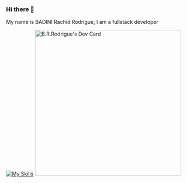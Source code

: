 ### Hi there 👋
My name is BADINI Rachid Rodrigue, I am a fullstack developer

[![My Skills](https://skillicons.dev/icons?i=js,html,css,ts,react)](https://skillicons.dev)
<a href="https://app.daily.dev/RandomGuy"><img src="https://api.daily.dev/devcards/acfd3b4f9bc64432b0a5869c480442c4.png?r=6sl" width="400" alt="B.R.Rodrigue's Dev Card"/></a>
